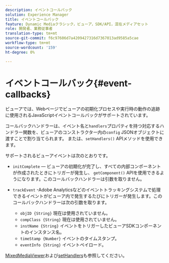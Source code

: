 ```yaml
---
description: イベントコールバック
solution: Experience Manager
title: イベントコールバック
feature: Dynamic Mediaクラシック，ビューア，SDK/API，混在メディアセット
role: 開発者、業務従事者
translation-type: tm+mt
source-git-commit: f6c97606d7a4209427316d7367013ad9585a5cae
workflow-type: tm+mt
source-wordcount: '159'
ht-degree: 0%

---
```



# イベントコールバック{#event-callbacks}

ビューアでは、Webページでビューアの初期化プロセスや実行時の動作の追跡に使用されるJavaScriptイベントコールバックがサポートされています。

コールバックハンドラーは、イベント名と`handlers`プロパティを持つ対応するハンドラー関数を、ビューアのコンストラクター内の`config` JSONオブジェクトに渡すことで割り当てられます。 または、`setHandlers()` APIメソッドを使用できます。

サポートされるビューアイベントは次のとおりです。

* `initComplete`  — ビューアの初期化が完了し、すべての内部コンポーネントが作成されたときにトリガーが発生し、 `getComponent()` APIを使用できるようになります。このコールバックハンドラーは引数を取りません。

* `trackEvent` -Adobe Analyticsなどのイベントトラッキングシステムで処理できるイベントがビューア内で発生するたびにトリガーが発生します。このコールバックハンドラーは次の引数を取ります。

   * `objID {String}` 現在は使用されていません。
   * `compClass {String}` 現在は使用されていません。
   * `instName {String}` イベントをトリガーしたビューアSDKコンポーネントのインスタンス名。
   * `timeStamp {Number}` イベントのタイムスタンプ。
   * `eventInfo {String}` イベントペイロード。

[MixedMediaViewer](../../c-html5-s7-aem-asset-viewers/c-html5-mixedmedia-viewer-about/c-html5-mixedmedia-viewer-javascriptapiref/r-html5-mixedmedia-javascriptapiref-mixedmediaviewer.md#reference-59b70dd7b58c43059bd85e3295441195)および[setHandlers](../../c-html5-s7-aem-asset-viewers/c-html5-mixedmedia-viewer-about/c-html5-mixedmedia-viewer-javascriptapiref/r-html5-mixedmedia-javascriptapiref-sethandlers.md#reference-09523cf4f448400b83f7906688368bf3)も参照してください。
